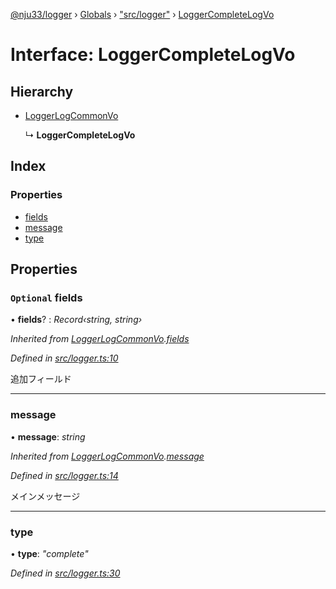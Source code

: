 [@nju33/logger](../README.md) › [Globals](../globals.md) › ["src/logger"](../modules/_src_logger_.md) › [LoggerCompleteLogVo](_src_logger_.loggercompletelogvo.md)

# Interface: LoggerCompleteLogVo

## Hierarchy

* [LoggerLogCommonVo](_src_logger_.loggerlogcommonvo.md)

  ↳ **LoggerCompleteLogVo**

## Index

### Properties

* [fields](_src_logger_.loggercompletelogvo.md#optional-fields)
* [message](_src_logger_.loggercompletelogvo.md#message)
* [type](_src_logger_.loggercompletelogvo.md#type)

## Properties

### `Optional` fields

• **fields**? : *Record‹string, string›*

*Inherited from [LoggerLogCommonVo](_src_logger_.loggerlogcommonvo.md).[fields](_src_logger_.loggerlogcommonvo.md#optional-fields)*

*Defined in [src/logger.ts:10](https://github.com/nju33/logger/blob/90e4448/src/logger.ts#L10)*

追加フィールド

___

###  message

• **message**: *string*

*Inherited from [LoggerLogCommonVo](_src_logger_.loggerlogcommonvo.md).[message](_src_logger_.loggerlogcommonvo.md#message)*

*Defined in [src/logger.ts:14](https://github.com/nju33/logger/blob/90e4448/src/logger.ts#L14)*

メインメッセージ

___

###  type

• **type**: *"complete"*

*Defined in [src/logger.ts:30](https://github.com/nju33/logger/blob/90e4448/src/logger.ts#L30)*
